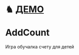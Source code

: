 &#9822; [ДЕМО](http://fmap.ru/games/game/BeginCounter/index.html) 
======

# AddCount
Игра обучалка счету для детей

